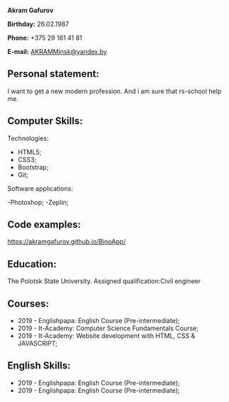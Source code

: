 **Akram Gafurov**

**Birthday:** 26.02.1987

**Phone:** +375 29 161 41 81

**E-mail:** AKRAMMinsk@yandex.by

## Personal statement:

I want to get a new modern profession. And i am sure that rs-school help me.

## Computer Skills:

Technologies:

- HTML5;
- CSS3;
- Bootstrap;
- Git;

Software applications:

-Photoshop;
-Zeplin;

## Code examples:

https://akramgafurov.github.io/BinoApp/

## Education:

The Polotsk State University. Assigned qualification:Civil engineer

## Courses:

- 2019 - Englishpapa: English Course (Pre-intermediate);
- 2019 - It-Academy: Computer Science Fundamentals Course;
- 2019 - It-Academy: Website development with HTML, CSS & JAVASCRIPT;

## English Skills:

- 2019 - Englishpapa: English Course (Pre-intermediate);
- 2019 - Englishpapa: English Course (Pre-intermediate);
